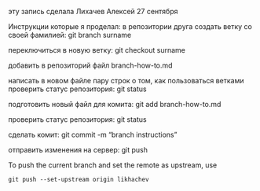 эту запись сделала Лихачев Алексей 27 сентября

Инструкции которые я проделал:
в репозитории друга создать ветку со своей фамилией: git branch surname

переключиться в новую ветку: git checkout surname

добавить в репозиторий файл branch-how-to.md

написать в новом файле пару строк о том, как пользоваться ветками
проверить статус репозитория: git status

подготовить новый файл для комита: git add branch-how-to.md

проверить статус репозитория: git status

сделать комит: git commit -m “branch instructions”

отправить изменения на сервер: git push

To push the current branch and set the remote as upstream, use

    git push --set-upstream origin likhachev



